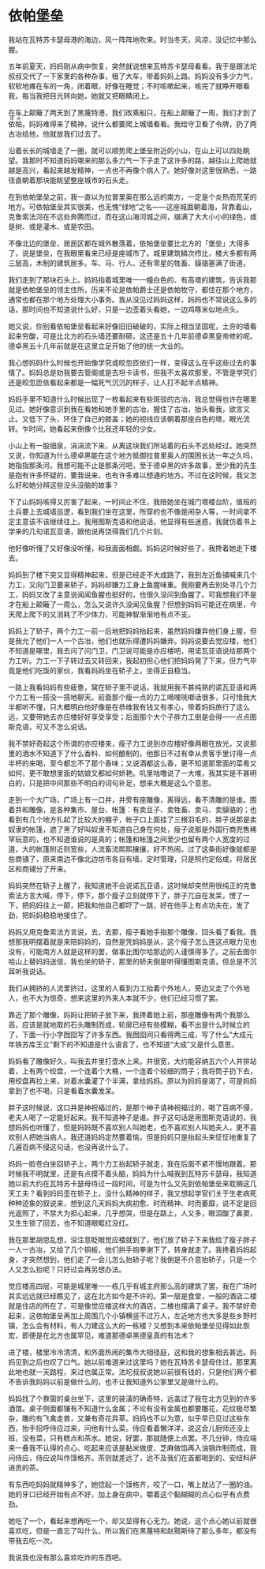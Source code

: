 # 依帕堡垒

我站在瓦特苏卡瑟母港的海边，风一阵阵地吹来。时当冬天，风凉，没记忆中那么腥。

五年前夏天，妈妈刚从病中恢复，突然就说想来瓦特苏卡瑟母看看。我于是跟法坨叔叔交代了一下家里的各种杂事，租了大车，带着妈妈上路。妈妈没有多少力气，软软地瘫在车的一角，闭着眼，好像在睡觉；不时咳嗽起来，咳完了就睁开眼看我，每当我把目光转向她，她就又把眼睛闭上。

在车上颠簸了两天到了黑蔑特港，我们改乘船只，在船上颠簸了一周，我们才到了<ruby>依帕<rt>绿地</rt></ruby>。妈妈难得来了精神，说什么都要爬上城墙看看。我给守卫看了令牌，扔了两古冶给他，他就放我们过去了。

沿着长长的城墙走了一圈，就可以顺势爬上堡垒附近的小山，在山上可以四处眺望。我那时不知道妈妈哪来的那么多力气一下子走了这许多的路，越往山上爬她就越是高兴，看起来越发精神，一点也不再像个病人了。她好像对这里很熟悉，一路径直朝着那块能眺望整座城市的石头走。

在到依帕堡垒之前，我一直以为拉普里奥在那么远的南方，一定是个炎热而荒芜的地方。可依帕堡垒其实很美，也无愧“绿地”之名——这座城面朝着海，背靠着山，克鲁索法河在不远处奔腾而过，而在这山海河城之间，缀满了大大小小的绿色，或是树、或是灌木、或是农田。

不像北边的堡垒，居民区都在城外散落着，依帕堡垒要比北方的「堡垒」大得多了，说是堡垒，在我眼里看来已经是座城市了。城里建筑鳞次栉比，楼大多都有两三层高，木制的建筑居多。车、马、行人、还有零星的牲畜、貘骆塞满了街道。

我们走到了那块石头上。妈妈指着城里唯一一幢白色的、有高塔的建筑，告诉我那就是依帕堡垒的领主住所，历来不论是依帕爵士还是依帕牧守，都住在那个地方，通常也都在那个地方处理大小事务。我从没见过妈妈这样，妈妈也不常说这么多的话，那时间也不知道说什么好，只是一边歪着头看她，一边鸡啄米似地点头。

她又说，你别看依帕堡垒看起来好像旧旧破破的，实际上相当坚固呢，土夯的墙看起来穷酸，可是比北方的石头墙还要耐砸，这还是五十几年前德卓黑皇帝修的呢。德卓黑五十几年前就是在这里立足开始了他的统一大业的。

我心想妈妈什么时候也开始像学究或皎忽匝依们一样，变得这么在乎这些过去的事情了。妈妈总是劝我要去管阁或是去坦卡读书，但我不太喜欢那里，不管是学究们还是皎忽匝依看起来都是一幅死气沉沉的样子，让人打不起半点精神。

妈妈手里不知道什么时候出现了一枚看起来有些斑驳的古冶，我总觉得也许在哪里见过。她好像意识到我在看她和她手里的古冶，握住了古冶，抬头看我，欲言又止。又低下了头，环住了自己的膝盖；她的视线应该朝着那座白色的塔，眼光流转。乍时间，她看起来倒像个比我还年轻的少女。

小山上有一股细泉，涓涓流下来，从离这块我们所站着的石头不远处经过。她突然又说，你知道为什么德卓黑能在这个地方抵御拉普里奥人的围困长达一年之久吗，她指指那条河。我想可能不止是那条河吧，至于德卓黑的许多故事，至少我的先生是抱有许多怀疑的，要我说来，也有许多难以想通的地方。不过在这时候，我又怎么好和她分辨这些没头没脑的故事？

下了山妈妈咳得又厉害了起来，一时间止不住，我陪她坐在城门塔楼台阶，值班的士兵要上去城墙巡逻，看到我们坐在这里，所穿的也不像是闲杂人等，一时间拿不定主意该不该继续往上。我用图斯克语和他说话，他显得有些迷惑，我就仿着书上学来的几句诺瓦亚语，跟他说再饶得我们几个片刻。

他好像听懂了又好像没听懂，和我面面相觑。妈妈这时候好些了，我搀着她走下楼去。

妈妈到了楼下突又显得精神起来，但是已经走不大成路了，我到左近鱼铺喊来几个力工，又向门卫要来轿子，妈妈却嫌力工身上鱼腥味重。我刚要再去别处寻几个力工，妈妈又改了主意说闻闻鱼腥也挺好的，也很久没问到鱼腥了。可我想我们不是才在船上颠簸了一周么，怎么又说许久没闻见鱼腥？但想到妈妈可能还在病里，今天爬上爬下的又消耗了不少体力，可能神智渐渐地有点不支。

妈妈上了轿子，两个力工一前一后地把妈妈抬起来，虽然妈妈嫌弃他们身上腥，但是我允了他们一人一个古冶，他们也就乐得遭妈妈嫌弃。妈妈说要去觉应楼，他们不知道是哪里，我去问了问门卫，门卫说可能是亦应楼吧，用诺瓦亚语说给那两个力工听。力工一下子转过去又转回来，我起初担心他们把妈妈晃了下来，但力气毕竟是他们吃饭的家伙，我看妈妈坐在轿子上，坐得正自稳当。

一路上我看妈妈有些疲惫，窝在轿子里不说话，我就用我不甚纯熟的诺瓦亚语和两个力工有一搭没一搭地聊天。前面那个瘦一点的力工嘀哩咣啷话很多，只可惜我大半都听不懂，只大概明白他好像是在恭维我有钱又有孝心，带着妈妈旅行了这么远，又要带她去亦应楼好好享受享受；后面那个大个子胖力工倒是会得一一点点图斯克语，可又不怎么说话。

我不禁好奇起这个所谓的亦应楼来，瘦子力工说到亦应楼好像两眼在放光，又说那里的酒水不知道下了什么香料、如何酿制的，他那日不过有幸从贵客手里讨得一点半杯的来喝，至今都忘不了那个香味；又说酒都这么香，更不知道那里面的菜肴又如何，更不敢想里面的姑娘又都如何娇艳。叽里咕噜说了一大堆，我其实是不甚明白的，只是把中间那些不明白的词句补足，想来大概是这么个意思。

走到一个大广场，广场上有一口井，井旁有座雕像，离得远，看不清雕的是谁。围着井和雕像，是各种集市、屋台、帐篷：有卖豆子、卖牲畜、卖马、卖貘骆的；也看到有几个地方扎起了比较大的棚子，帐子口上面挂了三根羽毛的，胖子说那是卖奴隶的帐篷，遮了黑了好叫奴隶不知道自己身在何处，瘦子说那是外国行商兜售稀罕玩意的，也不知道谁说的是真的；帐篷和帐篷之间至少也留有两个人宽度的过道，大的帐篷附近则宽些，人流畜流熙熙攘攘，好不热闹。过了这条街好像就都是些商铺了，原来南边不像北边坊市各自有墙，定时管理，只是照约定俗成，将居民区和商铺分了开来。

妈妈突然在轿子上醒了，我知道她不会说诺瓦亚语，这时候却突然用很纯正的克鲁索法方言大喊，停下，停下，那个瘦子立刻就停下了，胖子兀自在发呆，愣了一下，把妈妈往上一颠，把我和他自己都吓了一跳，好在他手上有点功夫在，发了劲，把妈妈稳稳地接住了。

妈妈又用克鲁索法方言说，去，去那，瘦子看她手指那个雕像，回头看了看我。我想那我明摆着就是来陪妈妈的，自然是凭妈妈是从，这个瘦子怎么连这点眼力见也没有，可能南方人就是这样的罢，做事比图尔哈那边的人谨慎得多了。之前去图尔哈山上替妈妈送信，我也坐的轿子，那里的轿夫倒是听得懂图斯克语，但总是不沉耳听我说话。

我们从拥挤的人流里挤过，这里的人看到力工抬着个外地人，旁边又走了个外地人，也不大为惊奇，想来这里的外来人本就不少，他们已经习惯了罢。

靠近了那个雕像，妈妈让把轿子放下来，我搀着她上前，那座雕像有两个我那么高，应该是就地取的石头雕制而成，轮廓已经有些模糊，看不出是什么时候立的了，下面一行小字囫囵写了许多东西。我囫囵间只看得两三成，写了什么“大成元年铁苏库王立”剩下的不知道是什么语言了，也不知道“大成”又是什么意思。

妈妈看了雕像好久，叫我去井里打壶水上来。井很宽，大约能容纳五六个人并排站着，上有两个绞盘，一个连着个大桶，一个连着个较细的筒子；我将筒子扔下去，用绞盘再拉上来，对着水囊灌了个半满，拿给妈妈。原以为妈妈是渴了，可是妈妈拿到了也不喝，只是看着水囊发呆。

胖子这时候说，这口井是神祝福过的，是那个神子请神祝福过的，喝了百病不侵，老夫人喝了一定能好起来。我不知道神子是谁。胖子这句话是用图斯克语说的，我想妈妈也听懂了，但是妈妈既不喜欢别人叫她老，也不喜欢别人叫她夫人，更不喜欢别人把她当病人。我还道妈妈定然要着恼，但是妈妈只是抬起头来怔怔地重复了几遍百病不侵这句话，也没再说什么了。

妈妈一脸苍白坐回轿子上，两个力工抬起轿子就走，我在后面不紧不慢地跟着。那时候我不明就里，还是有点摸不着头脑，妈妈为什么喊我到瓦特苏卡瑟母，我知道她以前大约在瓦特苏卡瑟母待过一段时间，可是为什么又先到依帕堡垒来耽搁这几天工夫？看到妈妈歪在轿子上，没什么精神的样子，我又想起学官们关于生老病死种种迹象的叙说来，想到这几天妈妈大病初愈、时而精神、时而萎靡，说不定是回光返照了，不禁大为担心起来，几乎想哭，但是在路上，人又多，眼泪酸了鼻窦，又生生锁了回去，也不知道眼眶红没红。

我在那里胡思乱想，没注意眨眼觉应楼就到了，他们放了轿子下来我给了瘦子胖子一人一古冶，又给了几个铜板，他们拱手抱拳谢下了，转身就走了。我搀着妈妈起身，才突然想到，他们走了一会儿怎么抬轿子呢？我倒是不介意抬轿子，只是一个人又怎么抬呢？只好过会再另想办法。

觉应楼高四层，可能是城里唯一一栋几乎有城主府那么高的建筑了罢，我在广场时其实远远就已经瞧见了，这在北方如今是不许的。第一层是食堂，一般的酒店二楼就是住店的所在了，可是像觉应楼这样大的酒店，二楼也摆满了桌子。我不禁好奇起来，这依帕堡垒再加上周围几个小镇横竖不过万人，左近地方也大多是些乡野村镇，怎么会有材料，有人力建这么大的一栋楼？又想到本来依帕堡垒见得如此恢宏，即便是在北方也属罕见，难道那德卓黑德皇真的有法术？

进了楼，楼里冷冷清清，和外面热闹的集市大相径庭，这和我的想象相去甚远。妈妈见到之后也叹了口气。她以前难道来过这里吗？她在瓦特苏卡瑟母住过，那里离此地也就一天路程，来过也属正常。法坨叔叔说她以前很有钱的，只是他们两个都不告诉我妈妈以前是做什么的，也不让我知道外公家里又是做什么的。

妈妈找了个靠窗的桌台坐下，这里的装潢的确奇特，远盖过了我在北方见到的许多酒馆。桌子侧面都镶有不知道什么金属；不论有没有金属也都要雕花，花纹极尽繁杂，雕的有飞禽走兽，又兼有奇花异草。妈妈也不以为意，似乎早已见过这些东西，抬手招呼侍应过来，问他有什么菜。侍应看着懒洋洋，说这会儿厨师还没上班，没有菜，只有糕点和茶水。她说，好罢，那就随便上点罢。不几分钟，侍应端来一叠我不认得的点心、吃起来应该是黏米做皮、芝麻做馅再入油锅炸制而成，我问侍应，侍应说叫作馍格齐。茶则就差远了，远不及我们在首都喝到的、安纽科萨进贡的茶。

有东西吃妈妈就精神多了，她捻起一个馍格齐，咬了一口，嘴上就沾了一圈的油。她的牙口已经开始有点不好，加上身在病中，嚼着这个黏糊糊的点心似乎有点费劲。

她吃了一个，看起来想再吃一个，却又显得有心无力。她说，这个点心她以前就很喜欢吃，但是一直忘了叫什么，所以我们在黑蔑特和赵黠斯待了那么多年，都没有带我去吃一次。

我说我也没有那么喜欢吃炸的东西吧。